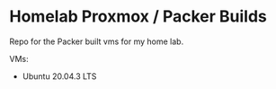 # Homelab Proxmox / Packer Builds

Repo for the Packer built vms for my home lab.

VMs:
- Ubuntu 20.04.3 LTS